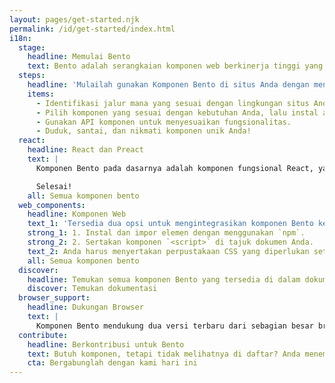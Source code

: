 ```yaml
---
layout: pages/get-started.njk
permalink: /id/get-started/index.html
i18n:
  stage:
    headline: Memulai Bento
    text: Bento adalah serangkaian komponen web berkinerja tinggi yang dapat dipadupadankan dan mudah disesuaikan untuk memenuhi kebutuhan fungsionalitas situs Anda. Komponen Bento telah teruji dengan baik, kompatibel di semua browser modern, dan berfungsi di banyak lingkungan pengembangan. Anda dapat menggunakan satu, beberapa, atau semua komponen Bento di situs Anda! Dan, karena komponen-komponen Bento mandiri, mereka bekerja dengan perpustakaan komponen atau kerangka kerja apa pun lainnya.
  steps:
    headline: 'Mulailah gunakan Komponen Bento di situs Anda dengan mengikuti langkah-langkah mudah berikut ini:'
    items:
      - Identifikasi jalur mana yang sesuai dengan lingkungan situs Anda. Jika Anda menggunakan React atau Preact untuk merender halaman Anda, gunakan versi React, untuk semua kasus lain, cobalah versi Komponen Web.
      - Pilih komponen yang sesuai dengan kebutuhan Anda, lalu instal atau impor komponen tersebut.
      - Gunakan API komponen untuk menyesuaikan fungsionalitas.
      - Duduk, santai, dan nikmati komponen unik Anda!
  react:
    headline: React dan Preact
    text: |
      Komponen Bento pada dasarnya adalah komponen fungsional React, yang dirilis sebagai Preact atau React, dan dalam build reguler atau mini. Instal setiap komponen Bento sesuai kebutuhan, melalui npm, kemudian impor sesuai keinginan. Contoh yang ditampilkan menggunakan React `<BentoFitText>` dalam build reguler.

      Selesai!
    all: Semua komponen bento
  web_components:
    headline: Komponen Web
    text_1: 'Tersedia dua opsi untuk mengintegrasikan komponen Bento ke dalam dokumen HTML:'
    strong_1: 1. Instal dan impor elemen dengan menggunakan `npm`.
    strong_2: 2. Sertakan komponen `<script>` di tajuk dokumen Anda.
    text_2: Anda harus menyertakan perpustakaan CSS yang diperlukan setiap komponen Bento sebelum menambahkan gaya kustom untuk menghindari pergeseran tata letak saat pemuatan. Untuk menjamin kinerja pemuatan terbaik, paling baik untuk membuat gaya pra-peningkatan yang ringan langsung inline pada halaman. Lihat bagian setiap komponen tentang tata letak dan gaya untuk mengetahui detail lebih lanjut.
    all: Semua komponen bento
  discover:
    headline: Temukan semua komponen Bento yang tersedia di dalam dokumentasi.
    discover: Temukan dokumentasi
  browser_support:
    headline: Dukungan Browser
    text: |
      Komponen Bento mendukung dua versi terbaru dari sebagian besar browser utama, seperti Chrome, Firefox, Edge, Safari, Opera, dan UC. Kami mendukung versi desktop, ponsel, tablet, dan tampilan web masing-masing browser ini.
  contribute:
    headline: Berkontribusi untuk Bento
    text: Butuh komponen, tetapi tidak melihatnya di daftar? Anda menemukan bug yang tidak Anda ketahui cara menanganinya? Kabar gembira! Bento merupakan sumber terbuka di bawah Proyek AMP, dan kami tidak akan dapat melakukannya tanpa komunitas kami yang luar biasa. Bergabunglah dengan kami dan mulailah berkontribusi hari ini!
    cta: Bergabunglah dengan kami hari ini
---
```

